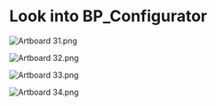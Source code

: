 # Look into BP_Configurator

<p><img src="https://vertexschool.instructure.com/courses/318/files/21768/preview?verifier=GA5ROIHJugT0qzvugkNVfJFkYzDy0V3dALGTFsN3" alt="Artboard 31.png" data-api-endpoint="https://vertexschool.instructure.com/api/v1/courses/318/files/21768" data-api-returntype="File"></p>
<p><img src="https://vertexschool.instructure.com/courses/318/files/21769/preview?verifier=1kpmsFOSbmYzK4zjgrRki5vQfI9nlv8e1TCeXbZ8" alt="Artboard 32.png" data-api-endpoint="https://vertexschool.instructure.com/api/v1/courses/318/files/21769" data-api-returntype="File"></p>
<p><img src="https://vertexschool.instructure.com/courses/318/files/21770/preview?verifier=yhj9iNPHKyHRqMiUIg6JnbhiuWjuOMqukvINK1iP" alt="Artboard 33.png" data-api-endpoint="https://vertexschool.instructure.com/api/v1/courses/318/files/21770" data-api-returntype="File"></p>
<p><img src="https://vertexschool.instructure.com/courses/318/files/21771/preview?verifier=ihpQSUtAB7RQjgkMLSiUsksQcbDDYoMcRcVn7fdv" alt="Artboard 34.png" data-api-endpoint="https://vertexschool.instructure.com/api/v1/courses/318/files/21771" data-api-returntype="File"></p>